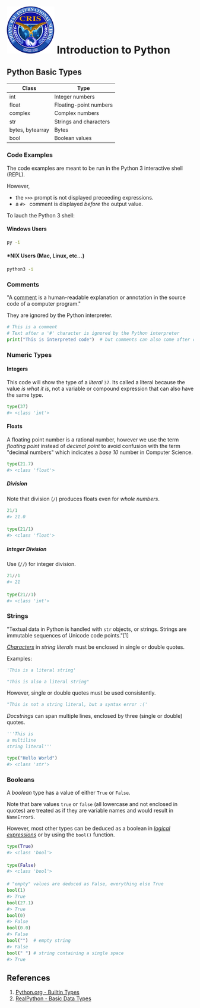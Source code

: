 # ![Chiang Rai International School](images/logo.png?raw=true) Introduction to Python

## Python Basic Types

| Class            | Type                   |
|------------------|------------------------|
| int              | Integer numbers        |
| float            | Floating-point numbers |
| complex          | Complex numbers        |
| str              | Strings and characters |
| bytes, bytearray | Bytes                  |
| bool             | Boolean values         |

### Code Examples

The code examples are meant to be run in the Python 3 interactive shell (REPL).

However,

* the `>>>` prompt is not displayed preceeding expressions.
* a `#> ` comment is displayed *before* the output value.

To lauch the Python 3 shell:

#### Windows Users

```bash
py -i
```

#### *NIX Users (Mac, Linux, etc...)

```bash
python3 -i
```

### Comments

"A [comment](https://en.wikipedia.org/wiki/Comment_(computer_programming)#Python) is a human-readable explanation or annotation in the source code of a computer program."

They are ignored by the Python interpreter.

```python
# This is a comment
# Text after a '#' character is ignored by the Python interpreter
print("This is interpreted code")  # but comments can also come after code on the same line
```

### Numeric Types

#### Integers

This code will show the type of a *literal* `37`. Its called a literal because the value *is what it is*, not a variable or compound expression that can also have the same type.

```python
type(37)
#> <class 'int'>
```

#### Floats

A floating point number is a rational number, however we use the term *floating point*
instead of *decimal point* to avoid confusion with the term "decimal numbers" which
indicates a *base 10* number in Computer Science.

```python
type(21.7)
#> <class 'float'>
```

##### Division

Note that division (`/`) produces floats even for *whole numbers*.

```python
21/1
#> 21.0

type(21/1)
#> <class 'float'>
```

##### Integer Division

Use (`//`) for integer division.

```python
21//1
#> 21

type(21//1)
#> <class 'int'>
```

### Strings

"Textual data in Python is handled with `str` objects, or strings. Strings are immutable sequences of Unicode code points."[1]

[*Characters*](https://en.wikipedia.org/wiki/Character_(computing)) in *string literals* must be enclosed in single or double quotes.

Examples:

```python
'This is a literal string'
```

```python
"This is also a literal string"
```

However, single or double quotes must be used consistently.

```python
"This is not a string literal, but a syntax error :('
```

*Docstrings* can span multiple lines, enclosed by three (single or double) quotes.

```python
'''This is
a multiline
string literal'''
```

```python
type("Hello World")
#> <class 'str'>
```

### Booleans

A *boolean* type has a value of either `True` or `False`.

Note that bare values `true` or `false` (all lowercase and not enclosed in quotes) are
treated as if they are variable names and would result in `NameError`s.

However, most other types can be deduced as a boolean in [*logical expressions*](https://realpython.com/python-operators-expressions/#boolean-operators-and-expressions-in-python) or by using the `bool()` function.

```python
type(True)
#> <class 'bool'>

type(False)
#> <class 'bool'>

# "empty" values are deduced as False, everything else True
bool(1)
#> True
bool(27.1)
#> True
bool(0)
#> False
bool(0.0)
#> False
bool("")  # empty string
#> False
bool(" ") # string containing a single space
#> True
```

## References

1. [Python.org - Builtin Types](https://docs.python.org/3/library/stdtypes.html)
2. [RealPython - Basic Data Types](https://realpython.com/python-data-types/)

